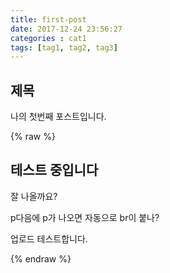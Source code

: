 ```yaml
---
title: first-post
date: 2017-12-24 23:56:27
categories : cat1
tags: [tag1, tag2, tag3]
---
```


## 제목
나의 <span class="highlight">첫번째</span> 포스트입니다.

{% raw %}

<h2>테스트 중입니다</h2>
<p><span class="highlight">잘</span> 나올까요?</p>
<p>p다음에 p가 나오면 자동으로 br이 붙나?</p>

<p class="box">업로드 테스트합니다.</p>

{% endraw %}



